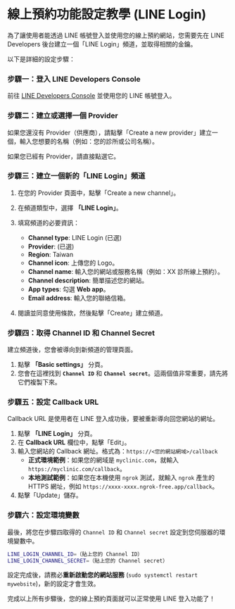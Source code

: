 # 線上預約功能設定教學 (LINE Login)

為了讓使用者能透過 LINE 帳號登入並使用您的線上預約網站，您需要先在 LINE Developers 後台建立一個「LINE Login」頻道，並取得相關的金鑰。

以下是詳細的設定步驟：

### 步驟一：登入 LINE Developers Console

前往 [LINE Developers Console](https://developers.line.biz/console/) 並使用您的 LINE 帳號登入。

### 步驟二：建立或選擇一個 Provider

如果您還沒有 Provider（供應商），請點擊「Create a new provider」建立一個，輸入您想要的名稱（例如：您的診所或公司名稱）。

如果您已經有 Provider，請直接點選它。

### 步驟三：建立一個新的「LINE Login」頻道

1.  在您的 Provider 頁面中，點擊「Create a new channel」。
2.  在頻道類型中，選擇 **「LINE Login」**。
3.  填寫頻道的必要資訊：
    *   **Channel type**: LINE Login (已選)
    *   **Provider**: (已選)
    *   **Region**: Taiwan
    *   **Channel icon**: 上傳您的 Logo。
    *   **Channel name**: 輸入您的網站或服務名稱（例如：XX 診所線上預約）。
    *   **Channel description**: 簡單描述您的網站。
    *   **App types**: 勾選 **Web app**。
    *   **Email address**: 輸入您的聯絡信箱。

4.  閱讀並同意使用條款，然後點擊「Create」建立頻道。

### 步驟四：取得 Channel ID 和 Channel Secret

建立頻道後，您會被導向到新頻道的管理頁面。

1.  點擊 **「Basic settings」** 分頁。
2.  您會在這裡找到 **`Channel ID`** 和 **`Channel secret`**。這兩個值非常重要，請先將它們複製下來。

### 步驟五：設定 Callback URL

Callback URL 是使用者在 LINE 登入成功後，要被重新導向回您網站的網址。

1.  點擊 **「LINE Login」** 分頁。
2.  在 **Callback URL** 欄位中，點擊「Edit」。
3.  輸入您網站的 Callback 網址。格式為：`https://<您的網站網域>/callback`
    *   **正式環境範例**：如果您的網域是 `myclinic.com`，就輸入 `https://myclinic.com/callback`。
    *   **本地測試範例**：如果您在本機使用 `ngrok` 測試，就輸入 `ngrok` 產生的 HTTPS 網址，例如 `https://xxxx-xxxx.ngrok-free.app/callback`。
4.  點擊「Update」儲存。

### 步驟六：設定環境變數

最後，將您在步驟四取得的 `Channel ID` 和 `Channel secret` 設定到您伺服器的環境變數中。

```bash
LINE_LOGIN_CHANNEL_ID=（貼上您的 Channel ID）
LINE_LOGIN_CHANNEL_SECRET=（貼上您的 Channel secret）
```

設定完成後，請務必**重新啟動您的網站服務** (`sudo systemctl restart mywebsite`)，新的設定才會生效。

完成以上所有步驟後，您的線上預約頁面就可以正常使用 LINE 登入功能了！